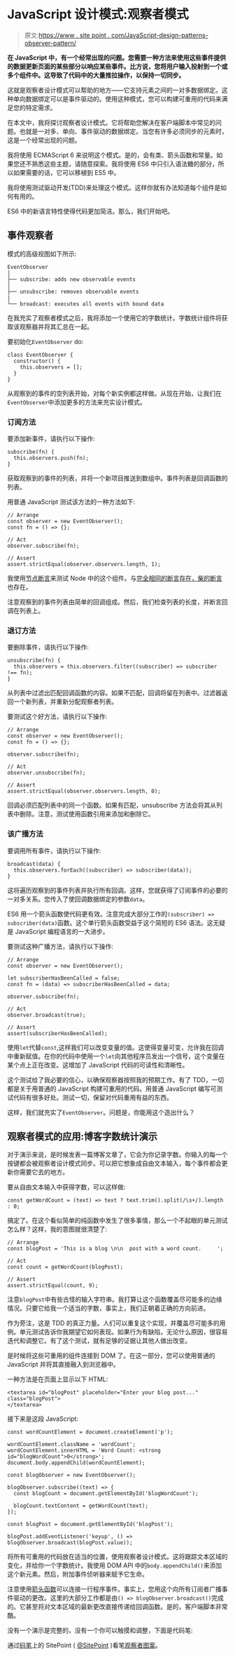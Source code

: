 # JavaScript 设计模式:观察者模式

> 原文:[https://www . site point . com/JavaScript-design-patterns-observer-pattern/](https://www.sitepoint.com/javascript-design-patterns-observer-pattern/)

**在 JavaScript 中，有一个经常出现的问题。您需要一种方法来使用这些事件提供的数据更新页面的某些部分以响应某些事件。比方说，您将用户输入投射到一个或多个组件中。这导致了代码中的大量推拉操作，以保持一切同步。**

这就是观察者设计模式可以帮助的地方——它支持元素之间的一对多数据绑定。这种单向数据绑定可以是事件驱动的。使用这种模式，您可以构建可重用的代码来满足您的特定需求。

在本文中，我将探讨观察者设计模式。它将帮助您解决在客户端脚本中常见的问题。也就是一对多、单向、事件驱动的数据绑定。当您有许多必须同步的元素时，这是一个经常出现的问题。

我将使用 ECMAScript 6 来说明这个模式。是的，会有类、箭头函数和常量。如果您还不熟悉这些主题，请随意探索。我将使用 ES6 中只引入语法糖的部分，所以如果需要的话，它可以移植到 ES5 中。

我将使用测试驱动开发(TDD)来处理这个模式。这样你就有办法知道每个组件是如何有用的。

ES6 中的新语言特性使得代码更加简洁。那么，我们开始吧。

## 事件观察者

模式的高级视图如下所示:

```
EventObserver
│ 
├── subscribe: adds new observable events
│ 
├── unsubscribe: removes observable events
|
└── broadcast: executes all events with bound data 
```

在我充实了观察者模式之后，我将添加一个使用它的字数统计。字数统计组件将获取该观察器并将其汇总在一起。

要初始化`EventObserver` do:

```
class EventObserver {
  constructor() {
    this.observers = [];
  }
} 
```

从观察到的事件的空列表开始，对每个新实例都这样做。从现在开始，让我们在`EventObserver`中添加更多的方法来充实设计模式。

### 订阅方法

要添加新事件，请执行以下操作:

```
subscribe(fn) {
  this.observers.push(fn);
} 
```

获取观察到的事件的列表，并将一个新项目推送到数组中。事件列表是回调函数的列表。

用普通 JavaScript 测试该方法的一种方法如下:

```
// Arrange
const observer = new EventObserver();
const fn = () => {};

// Act
observer.subscribe(fn);

// Assert
assert.strictEqual(observer.observers.length, 1); 
```

我使用[节点断言](https://nodejs.org/api/assert.html)来测试 Node 中的这个组件。与[完全相同的断言存在，柴的断言](http://chaijs.com/api/assert/)也存在。

注意观察到的事件列表由简单的回调组成。然后，我们检查列表的长度，并断言回调在列表上。

### 退订方法

要删除事件，请执行以下操作:

```
unsubscribe(fn) {
  this.observers = this.observers.filter((subscriber) => subscriber !== fn);
} 
```

从列表中过滤出匹配回调函数的内容。如果不匹配，回调将留在列表中。过滤器返回一个新列表，并重新分配观察者列表。

要测试这个好方法，请执行以下操作:

```
// Arrange
const observer = new EventObserver();
const fn = () => {};

observer.subscribe(fn);

// Act
observer.unsubscribe(fn);

// Assert
assert.strictEqual(observer.observers.length, 0); 
```

回调必须匹配列表中的同一个函数。如果有匹配，unsubscribe 方法会将其从列表中删除。注意，测试使用函数引用来添加和删除它。

### 该广播方法

要调用所有事件，请执行以下操作:

```
broadcast(data) {
  this.observers.forEach((subscriber) => subscriber(data));
} 
```

这将遍历观察到的事件列表并执行所有回调。这样，您就获得了订阅事件的必要的一对多关系。您传入了使回调数据绑定的参数`data`。

ES6 用一个箭头函数使代码更有效。注意完成大部分工作的`(subscriber) => subscriber(data)`函数。这个单行箭头函数受益于这个简短的 ES6 语法。这无疑是 JavaScript 编程语言的一大进步。

要测试这种广播方法，请执行以下操作:

```
// Arrange
const observer = new EventObserver();

let subscriberHasBeenCalled = false;
const fn = (data) => subscriberHasBeenCalled = data;

observer.subscribe(fn);

// Act
observer.broadcast(true);

// Assert
assert(subscriberHasBeenCalled); 
```

使用`let`代替`const`,这样我们可以改变变量的值。这使得变量可变，允许我在回调中重新赋值。在你的代码中使用一个`let`向其他程序员发出一个信号，这个变量在某个点上正在改变。这增加了 JavaScript 代码的可读性和清晰性。

这个测试给了我必要的信心，以确保观察器按照我的预期工作。有了 TDD，一切都是关于用普通的 JavaScript 构建可重用的代码。用普通 JavaScript 编写可测试代码有很多好处。测试一切，保留对代码重用有益的东西。

这样，我们就充实了`EventObserver`。问题是，你能用这个造出什么？

## 观察者模式的应用:博客字数统计演示

对于演示来说，是时候发表一篇博客文章了，它会为你记录字数。你输入的每一个按键都会被观察者设计模式同步。可以把它想象成自由文本输入，每个事件都会更新你需要它去的地方。

要从自由文本输入中获得字数，可以这样做:

```
const getWordCount = (text) => text ? text.trim().split(/\s+/).length : 0; 
```

搞定了。在这个看似简单的纯函数中发生了很多事情，那么一个不起眼的单元测试怎么样？这样，我的意图就很清楚了:

```
// Arrange
const blogPost = 'This is a blog \n\n  post with a word count.     ';

// Act
const count = getWordCount(blogPost);

// Assert
assert.strictEqual(count, 9); 
```

注意`blogPost`中有些古怪的输入字符串。我打算让这个函数覆盖尽可能多的边缘情况。只要它给我一个适当的字数，事实上，我们正朝着正确的方向前进。

作为旁注，这是 TDD 的真正力量。人们可以重复这个实现，并覆盖尽可能多的用例。单元测试告诉你我期望它如何表现。如果行为有缺陷，无论什么原因，很容易迭代和调整它。有了这个测试，就有足够的证据让其他人做出改变。

是时候将这些可重用的组件连接到 DOM 了。在这一部分，您可以使用普通的 JavaScript 并将其直接融入到浏览器中。

一种方法是在页面上显示以下 HTML:

```
<textarea id="blogPost" placeholder="Enter your blog post..." class="blogPost">
</textarea> 
```

接下来是这段 JavaScript:

```
const wordCountElement = document.createElement('p');

wordCountElement.className = 'wordCount';
wordCountElement.innerHTML = 'Word Count: <strong id="blogWordCount">0</strong>';
document.body.appendChild(wordCountElement);

const blogObserver = new EventObserver();

blogObserver.subscribe((text) => {
  const blogCount = document.getElementById('blogWordCount');

  blogCount.textContent = getWordCount(text);
});

const blogPost = document.getElementById('blogPost');

blogPost.addEventListener('keyup', () => blogObserver.broadcast(blogPost.value)); 
```

将所有可重用的代码放在适当的位置，使用观察者设计模式。这将跟踪文本区域的变化，并给你一个字数统计。我使用 DOM API 中的`body.appendChild()`来添加这个新元素。然后，附加事件侦听器来赋予它生命。

注意使用[箭头函数](https://www.sitepoint.com/javascript-arrow-functions/)可以连接一行程序事件。事实上，您用这个向所有订阅者广播事件驱动的更改。这里的大部分工作都是由`() => blogObserver.broadcast()`完成的。它甚至将对文本区域的最新更改直接传递给回调函数。是的，客户端脚本非常酷。

没有一个演示是完整的，没有一个你可以触摸和调整，下面是代码笔:

通过[码笔](https://codepen.io)上的 SitePoint ( [@SitePoint](https://codepen.io/SitePoint) )看笔[观察者图案](https://codepen.io/SitePoint/pen/rzBEXP/)。